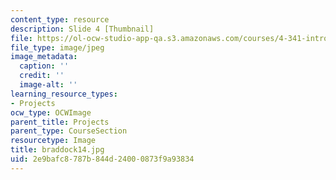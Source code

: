 ```yaml
---
content_type: resource
description: Slide 4 [Thumbnail]
file: https://ol-ocw-studio-app-qa.s3.amazonaws.com/courses/4-341-introduction-to-photography-fall-2002/2e9bafc8787b844d24000873f9a93834_braddock14.jpg
file_type: image/jpeg
image_metadata:
  caption: ''
  credit: ''
  image-alt: ''
learning_resource_types:
- Projects
ocw_type: OCWImage
parent_title: Projects
parent_type: CourseSection
resourcetype: Image
title: braddock14.jpg
uid: 2e9bafc8-787b-844d-2400-0873f9a93834
---
```

